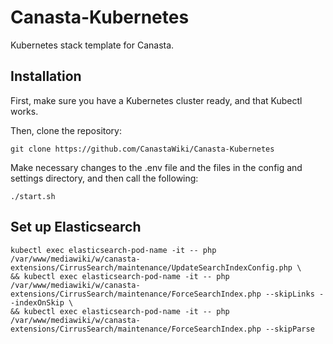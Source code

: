 # Canasta-Kubernetes
Kubernetes stack template for Canasta.

## Installation

First, make sure you have a Kubernetes cluster ready, and that Kubectl works.

Then, clone the repository:

```
git clone https://github.com/CanastaWiki/Canasta-Kubernetes
```

Make necessary changes to the .env file and the files in the config and settings directory, and then call the following:

```
./start.sh
```

## Set up Elasticsearch
```
kubectl exec elasticsearch-pod-name -it -- php /var/www/mediawiki/w/canasta-extensions/CirrusSearch/maintenance/UpdateSearchIndexConfig.php \
&& kubectl exec elasticsearch-pod-name -it -- php /var/www/mediawiki/w/canasta-extensions/CirrusSearch/maintenance/ForceSearchIndex.php --skipLinks --indexOnSkip \
&& kubectl exec elasticsearch-pod-name -it -- php /var/www/mediawiki/w/canasta-extensions/CirrusSearch/maintenance/ForceSearchIndex.php --skipParse
```
